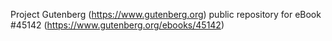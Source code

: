 Project Gutenberg (https://www.gutenberg.org) public repository for eBook #45142 (https://www.gutenberg.org/ebooks/45142)
